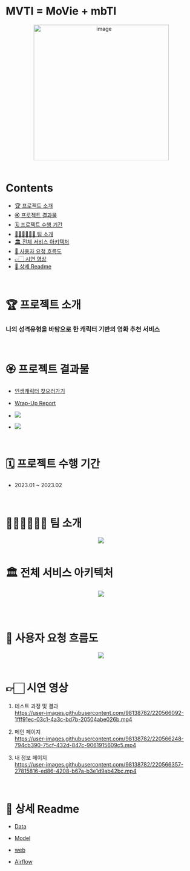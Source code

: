 # MVTI = MoVie + mbTI

<div align="center">
  <img width="357" alt="image" src="https://user-images.githubusercontent.com/71438046/217652752-c662f055-c1b6-47bc-9aa4-30fe93a85d00.png">
  
</div>
<div align="center"><br>
</div>

# Contents

- [🏆️ 프로젝트 소개](#🏆️-프로젝트-소개)
- [🏵️ 프로젝트 결과물](#🏵️-프로젝트-결과물)
- [🗓️ 프로젝트 수행 기간 ](#🗓️-프로젝트-수행-기간)
- [🙋🏻‍♂️🙋🏻‍♀️ 팀 소개](#🙋🏻‍♂️🙋🏻‍♀️-팀-소개)
- [🏛️ 전체 서비스 아키텍처](#🏛️-전체-서비스-아키텍처)
- [🌱 사용자 요청 흐름도](#🌱-사용자-요청-흐름도)
- [👉🏻 시연 영상](#👉🏻-시연-영상)
- [🌈 상세 Readme](#🌈-상세-Readme)

<br>

# 🏆️ 프로젝트 소개

### 나의 성격유형을 바탕으로 한 캐릭터 기반의 영화 추천 서비스

<br>

# 🏵️ 프로젝트 결과물

* [인생캐릭터 찾으러가기](https://www.인생캐릭터.com/)
* [Wrap-Up Report](https://github.com/boostcampaitech4lv23recsys2/level3_productserving-level3-recsys-08/blob/master/Wrap_Up_Report.pdf)

* <a href="https://youtu.be/nop326VVVqk"><img src="https://img.shields.io/badge/MVP 소개 영상-FF0000?style=flat&logo=Youtube&logoColor=white&link=https://youtu.be/nop326VVVqk"/></a>
* <a href="https://youtu.be/8yBTzpRKnrE"><img src="https://img.shields.io/badge/발표 영상-FF0000?style=flat&logo=Youtube&logoColor=white&link=https://www.youtube.com/watch?v=8yBTzpRKnrE" /></a>
  
<br>

# 🗓️ 프로젝트 수행 기간 
- 2023.01 ~ 2023.02  

<br>


# 🙋🏻‍♂️🙋🏻‍♀️ 팀 소개
<p align="center"><img src="https://user-images.githubusercontent.com/71438046/217650124-0b51eb9e-e80b-4db4-baa6-975a47722ab4.png" /><br><br></p>

# 🏛️ 전체 서비스 아키텍처
<p align="center"><img src="https://user-images.githubusercontent.com/71438046/217650439-ec7a8757-014b-440b-b92f-af54133ed6dc.png" /><br><br></p>

<br>

# 🌱 사용자 요청 흐름도
<p align="center"><img src="https://user-images.githubusercontent.com/71438046/217651629-961a43a2-c7e7-4580-bde6-c14b8a8e331e.png" /><br><br></p>

# 👉🏻 시연 영상
1. 테스트 과정 및 결과<br>
    https://user-images.githubusercontent.com/98138782/220566092-1fff91ec-03c1-4a3c-bd7b-20504abe026b.mp4
    
2. 메인 페이지<br>
    https://user-images.githubusercontent.com/98138782/220566248-794cb390-75cf-432d-847c-9061915609c5.mp4

3. 내 정보 페이지<br>
    https://user-images.githubusercontent.com/98138782/220566357-27815816-ed86-4208-b67a-b3e1d9ab42bc.mp4

<br>

# 🌈 상세 Readme

- [Data](https://github.com/boostcampaitech4lv23recsys2/level3_productserving-level3-recsys-08/tree/master/Data)

- [Model](https://github.com/boostcampaitech4lv23recsys2/level3_productserving-level3-recsys-08/tree/master/Model)

- [web](https://github.com/boostcampaitech4lv23recsys2/level3_productserving-level3-recsys-08/tree/master/Django)

- [Airflow](https://github.com/boostcampaitech4lv23recsys2/level3_productserving-level3-recsys-08/tree/master/Airflow)

<br>
